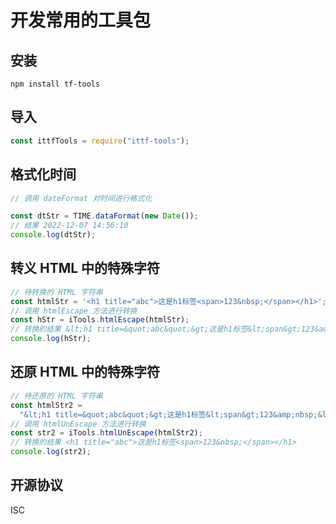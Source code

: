 # 开发常用的工具包

## 安装

```
npm install tf-tools
```

## 导入

```js
const ittfTools = require("ittf-tools");
```

## 格式化时间

```js
// 调用 dateFormat 对时间进行格式化

const dtStr = TIME.dataFormat(new Date());
// 结果 2022-12-07 14:56:10
console.log(dtStr);
```

## 转义 HTML 中的特殊字符

```js
// 待转换的 HTML 字符串
const htmlStr = '<h1 title="abc">这是h1标签<span>123&nbsp;</span></h1>';
// 调用 htmlEscape 方法进行转换
const hStr = iTools.htmlEscape(htmlStr);
// 转换的结果 &lt;h1 title=&quot;abc&quot;&gt;这是h1标签&lt;span&gt;123&amp;nbsp;&lt;/span&gt;&lt;/h1&gt;
console.log(hStr);
```

## 还原 HTML 中的特殊字符

```js
// 待还原的 HTML 字符串
const htmlStr2 =
  "&lt;h1 title=&quot;abc&quot;&gt;这是h1标签&lt;span&gt;123&amp;nbsp;&lt;/span&gt;&lt;/h1&gt;";
// 调用 htmlUnEscape 方法进行转换
const str2 = iTools.htmlUnEscape(htmlStr2);
// 转换的结果 <h1 title="abc">这是h1标签<span>123&nbsp;</span></h1>
console.log(str2);
```

## 开源协议

ISC
